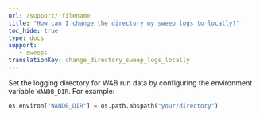 ```yaml
---
url: /support/:filename
title: "How can I change the directory my sweep logs to locally?"
toc_hide: true
type: docs
support:
   - sweeps
translationKey: change_directory_sweep_logs_locally
---
```

Set the logging directory for W&B run data by configuring the environment variable `WANDB_DIR`. For example:

```python
os.environ["WANDB_DIR"] = os.path.abspath("your/directory")
```
